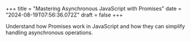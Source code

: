 +++
title = "Mastering Asynchronous JavaScript with Promises"
date = "2024-08-19T07:56:36.072Z"
draft = false
+++

  Understand how Promises work in JavaScript and how they can simplify handling asynchronous operations.
        